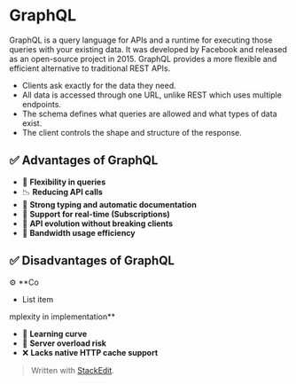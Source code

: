 # GraphQL
GraphQL is a query language for APIs and a runtime for executing those queries with your existing data. It was developed by Facebook and released as an open-source project in 2015. GraphQL provides a more flexible and efficient alternative to traditional REST APIs.

 - Clients ask exactly for the data they need.
 - All data is accessed through one URL, unlike REST which uses multiple endpoints.
 - The schema defines what queries are allowed and what types of data exist.
 - The client controls the shape and structure of the response.
 
 ## ✅ Advantages of GraphQL
 - 🔄 **Flexibility in queries**
 - 📉 **Reducing API calls**  
 - 🧾 **Strong typing and automatic documentation**  
 - 📡 **Support for real-time (Subscriptions)**  
 - 🚀 **API evolution without breaking clients**  
 - 📶 **Bandwidth usage efficiency**

 ## ✅ Disadvantages of GraphQL
 ⚙️ **Co

 - List item

mplexity in implementation**  
- 📘 **Learning curve**  
- 🧠 **Server overload risk**  
- ❌ **Lacks native HTTP cache support**

> Written with [StackEdit](https://stackedit.io/).
<!--stackedit_data:
eyJoaXN0b3J5IjpbMTQzMDYwNjc5MiwxNzcwNDE4OTAwLDczMD
k5ODExNl19
-->